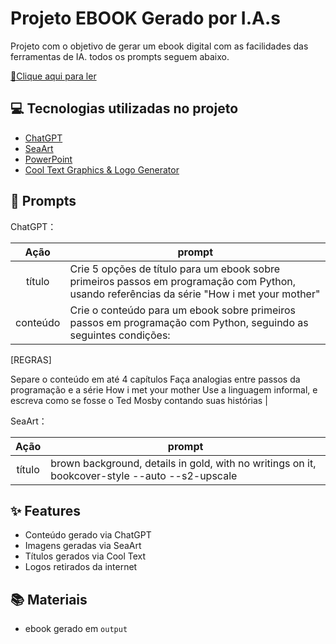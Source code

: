 # Projeto EBOOK Gerado por I.A.s

Projeto com o objetivo de gerar um ebook digital com as facilidades das ferramentas de IA. todos os prompts
seguem abaixo.

[📕Clique aqui para ler](https://github.com/giperro/prompts-recipe-to-create-a-ebook/blob/main/output/ebook_python_vf.pdf)

## 💻 Tecnologias utilizadas no projeto

- [ChatGPT](https://chat.openai.com/) 
- [SeaArt](https://www.seaart.ai/pt/ai-tools)
- [PowerPoint](https://www.microsoft.com/en/microsoft-365/powerpoint)
- [Cool Text Graphics & Logo Generator](cooltext.com)

## 🧠 Prompts

ChatGPT：

|   Ação   | prompt                                                                                                                                                                                                                                                                         |
| :------: | ------------------------------------------------------------------------------------------------------------------------------------------------------------------------------------------------------------------------------------------------------------------------------ |
|  título  | Crie 5 opções de título para um ebook sobre primeiros passos em programação com Python, usando referências da série "How i met your mother"                                                      |
| conteúdo | Crie o conteúdo para um ebook sobre primeiros passos em programação com Python, seguindo as seguintes condições:

[REGRAS]

Separe o conteúdo em até 4 capítulos
Faça analogias entre passos da programação e a série How i met your mother
Use a linguagem informal, e escreva como se fosse o Ted Mosby contando suas histórias |


SeaArt：

|  Ação  | prompt                                                                                 |
| :----: | -------------------------------------------------------------------------------------- |
| título | brown background, details in gold, with no writings on it, bookcover-style --auto --s2-upscale |

## ✨ Features

- Conteúdo gerado via ChatGPT
- Imagens geradas via SeaArt
- Títulos gerados via Cool Text
- Logos retirados da internet

## 📚 Materiais

- ebook gerado em `output`
